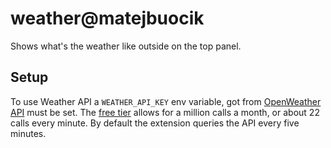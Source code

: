 # weather@matejbuocik

Shows what's the weather like outside on the top panel.

## Setup
To use Weather API a `WEATHER_API_KEY` env variable, got from [OpenWeather API](https://openweathermap.org/api) must be set. The [free tier](https://openweathermap.org/price) allows for a million calls a month, or about 22 calls every minute. By default the extension queries the API every five minutes.
